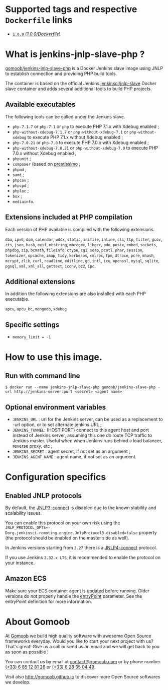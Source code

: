 # Supported tags and respective `Dockerfile` links

- [`1.0.0` (*1.0.0/Dockerfile*)](https://github.com/gomoob/docker-jenkins-jnlp-slave-php/blob/master/1.0.0/Dockerfile)

# What is jenkins-jnlp-slave-php ?

[gomoob/jenkins-jnlp-slave-php](https://github.com/gomoob/docker-jenkins-jnlp-slave-php "gomoob/jenkins-jnlp-slave-php")
is a Docker Jenkins slave image using JNLP to establish connection and providing PHP build tools.

The container is based on the official Jenkins [jenkinsci/jnlp-slave](https://hub.docker.com/r/jenkinsci/jnlp-slave "jenkinsci/jnlp-slave")
Docker slave container and adds several additional tools to build PHP projects.

## Available executables

The following tools can be called under the Jenkins slave.

* `php-7.1.7` or `php-7.1` or `php` to execute PHP 7.1.x with Xdebug enabled ;
* `php-without-xdebug-7.1.7` or `php-without-xdebug-7.1` or `php-without-xdebug` to execute PHP 7.1.x without Xdebug
  enabled ;
* `php-7.0.21` or `php-7.0` to execute PHP 7.0.x with Xdebug enabled ;
* `php-without-xdebug-7.0.21` or `php-without-xdebug-7.0` to execute PHP 7.0.x without Xdebug enabled ;
* `phpunit` ;
* `composer` (based on [prestissimo](https://github.com/hirak/prestissimo "prestissimo") ;
* `phpmd` ;
* `sami` ;
* `phpcov` ;
* `phpcpd` ;
* `phploc` ;
* `box` ;
* `mediainfo`.

## Extensions included at PHP compilation

Each version of PHP available is compiled with the following extensions.

`dba`, `ipv6`, `dom`, `calendar`, `wddx`, `static`, `inifile`, `inline`, `cli`, `ftp`, `filter`, `gcov`, `zts`, `json`,
`hash`, `exif`, `mbstring`, `mbregex`, `libgcc`, `pdo`, `posix`, `embed`, `sockets`, `phpdbg`, `zip`, `bcmath`,
`fileinfo`, `ctype`, `cgi`, `soap`, `pcntl`, `phar`, `session`, `tokenizer`, `opcache`, `imap`, `tidy`, `kerberos`,
`xmlrpc`, `fpm`, `dtrace`, `pcre`, `mhash`, `mcrypt`, `zlib`, `curl`, `readline`, `editline`, `gd`, `intl`, `icu`,
`openssl`, `mysql`, `sqlite`, `pgsql`, `xml`, `xml_all`, `gettext`, `iconv`, `bz2`, `ipc`.

## Additional extensions

In addition the following extensions are also installed with each PHP executable.

`apcu`, `apcu_bc`, `mongodb`, `xdebug`

## Specific settings

 * `memory_limit = -1`

# How to use this image.

## Run with command line

```console
$ docker run --name jenkins-jnlp-slave-php gomoob/jenkins-slave-php -url http://jenkins-server:port <secret> <agent name>
```

## Optional environment variables

* `JENKINS_URL` : url for the Jenkins server, can be used as a replacement to -url option, or to set alternate jenkins
  URL ;
* `JENKINS_TUNNEL`: (HOST:PORT) connect to this agent host and port instead of Jenkins server, assuming this one do
  route TCP traffic to Jenkins master. Useful when when Jenkins runs behind a load balancer, reverse proxy, etc ;
* `JENKINS_SECRET` : agent secret, if not set as an argument ;
* `JENKINS_AGENT_NAME` : agent name, if not set as an argument.

# Configuration specifics

## Enabled JNLP protocols

By default, the [JNLP3-connect](https://github.com/jenkinsci/remoting/blob/master/docs/protocols.md#jnlp3-connect "JNLP3-connect")
is disabled due to the known stability and scalability issues.

You can enable this protocol on your own risk using the
`JNLP_PROTOCOL_OPTS=-Dorg.jenkinsci.remoting.engine.JnlpProtocol3.disabled=false` property (the protocol should be
enabled on the master side as well).

In Jenkins versions starting from `2.27` there is a
[JNLP4-connect](https://github.com/jenkinsci/remoting/blob/master/docs/protocols.md#jnlp4-connect "JNLP4-connect")
protocol.

If you use Jenkins `2.32.x LTS`, it is recommended to enable the protocol on your instance.

## Amazon ECS

Make sure your ECS container agent is
[updated](http://docs.aws.amazon.com/AmazonECS/latest/developerguide/ecs-agent-update.html "updated") before running.
Older versions do not properly handle the
[entryPoint](http://docs.aws.amazon.com/AmazonECS/latest/developerguide/task_definition_parameters.html#container_definitions "entryPoint")
parameter. See the entryPoint definition for more information.

# About Gomoob

At [Gomoob](https://www.gomoob.com) we build high quality software with awesome Open Source frameworks everyday. Would
you like to start your next project with us? That's great! Give us a call or send us an email and we will get back to
you as soon as possible !

You can contact us by email at [contact@gomoob.com](mailto:contact@gomoob.com) or by phone number
[(+33) 6 85 12 81 26](tel:+33685128126) or [(+33) 6 28 35 04 49](tel:+33685128126).

Visit also http://gomoob.github.io to discover more Open Source softwares we develop.
